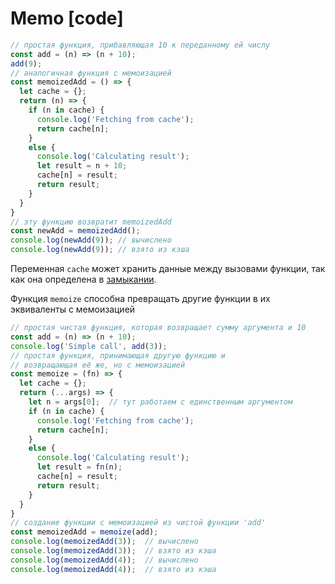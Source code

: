 # Memo \[code\]

```javascript
// простая функция, прибавляющая 10 к переданному ей числу
const add = (n) => (n + 10);
add(9);
// аналогичная функция с мемоизацией
const memoizedAdd = () => {
  let cache = {};
  return (n) => {
    if (n in cache) {
      console.log('Fetching from cache');
      return cache[n];
    }
    else {
      console.log('Calculating result');
      let result = n + 10;
      cache[n] = result;
      return result;
    }
  }
}
// эту функцию возвратит memoizedAdd
const newAdd = memoizedAdd();
console.log(newAdd(9)); // вычислено
console.log(newAdd(9)); // взято из кэша
```

Переменная `cache` может хранить данные между вызовами функции, так как она определена в [замыкании](https://developer.mozilla.org/en/docs/Web/JavaScript/Closures).



Функция `memoize` способна превращать другие функции в их эквиваленты с мемоизацией

```javascript
// простая чистая функция, которая возвращает сумму аргумента и 10
const add = (n) => (n + 10);
console.log('Simple call', add(3));
// простая функция, принимающая другую функцию и
// возвращающая её же, но с мемоизацией
const memoize = (fn) => {
  let cache = {};
  return (...args) => {
    let n = args[0];  // тут работаем с единственным аргументом
    if (n in cache) {
      console.log('Fetching from cache');
      return cache[n];
    }
    else {
      console.log('Calculating result');
      let result = fn(n);
      cache[n] = result;
      return result;
    }
  }
}
// создание функции с мемоизацией из чистой функции 'add'
const memoizedAdd = memoize(add);
console.log(memoizedAdd(3));  // вычислено
console.log(memoizedAdd(3));  // взято из кэша
console.log(memoizedAdd(4));  // вычислено
console.log(memoizedAdd(4));  // взято из кэша
```

